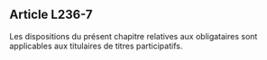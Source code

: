 Article L236-7
----
Les dispositions du présent chapitre relatives aux obligataires sont applicables
aux titulaires de titres participatifs.
